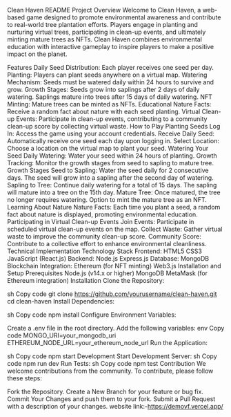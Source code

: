 Clean Haven README
Project Overview
Welcome to Clean Haven, a web-based game designed to promote environmental awareness and contribute to real-world tree plantation efforts. Players engage in planting and nurturing virtual trees, participating in clean-up events, and ultimately minting mature trees as NFTs. Clean Haven combines environmental education with interactive gameplay to inspire players to make a positive impact on the planet.

Features
Daily Seed Distribution: Each player receives one seed per day.
Planting: Players can plant seeds anywhere on a virtual map.
Watering Mechanism: Seeds must be watered daily within 24 hours to survive and grow.
Growth Stages:
Seeds grow into saplings after 2 days of daily watering.
Saplings mature into trees after 15 days of daily watering.
NFT Minting: Mature trees can be minted as NFTs.
Educational Nature Facts: Receive a random fact about nature with each seed planting.
Virtual Clean-up Events: Participate in clean-up events, contributing to a community clean-up score by collecting virtual waste.
How to Play
Planting Seeds
Log In: Access the game using your account credentials.
Receive Daily Seed: Automatically receive one seed each day upon logging in.
Select Location: Choose a location on the virtual map to plant your seed.
Watering Your Seed
Daily Watering: Water your seed within 24 hours of planting.
Growth Tracking: Monitor the growth stages from seed to sapling to mature tree.
Growth Stages
Seed to Sapling:
Water the seed daily for 2 consecutive days.
The seed will grow into a sapling after the second day of watering.
Sapling to Tree:
Continue daily watering for a total of 15 days.
The sapling will mature into a tree on the 15th day.
Mature Tree:
Once matured, the tree no longer requires watering.
Option to mint the mature tree as an NFT.
Learning About Nature
Nature Facts: Each time you plant a seed, a random fact about nature is displayed, promoting environmental education.
Participating in Virtual Clean-up Events
Join Events: Participate in scheduled virtual clean-up events on the map.
Collect Waste: Gather virtual waste to improve the community clean-up score.
Community Score: Contribute to a collective effort to enhance environmental cleanliness.
Technical Implementation
Technology Stack
Frontend:
HTML5
CSS3
JavaScript (React.js)
Backend:
Node.js
Express.js
Database:
MongoDB
Blockchain Integration:
Ethereum (for NFT minting)
Web3.js
Installation and Setup
Prerequisites
Node.js (v14.x or higher)
MongoDB
MetaMask (for Ethereum integration)
Installation
Clone the Repository:

sh
Copy code
git clone https://github.com/yourusername/clean-haven.git
cd clean-haven
Install Dependencies:

sh
Copy code
npm install
Configure Environment Variables:

Create a .env file in the root directory.
Add the following variables:
env
Copy code
MONGO_URI=your_mongodb_uri
ETHEREUM_NODE_URL=your_ethereum_node_url
Run the Application:

sh
Copy code
npm start
Development
Start Development Server:
sh
Copy code
npm run dev
Run Tests:
sh
Copy code
npm test
Contribution
We welcome contributions from the community. To contribute, please follow these steps:

Fork the Repository.
Create a New Branch for your feature or bug fix.
Commit Your Changes and push them to your fork.
Submit a Pull Request with a description of your changes.
website link:-https://demovf.vercel.app/
